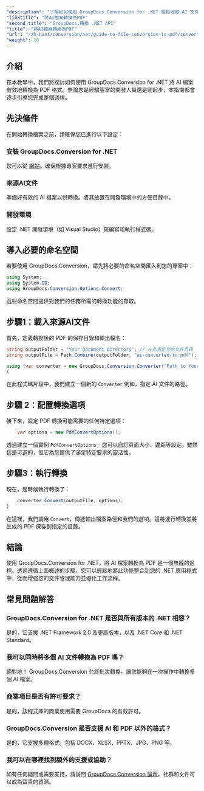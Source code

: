 ```yaml
---
"description": "了解如何使用 GroupDocs.Conversion for .NET 輕鬆地將 AI 文件轉換為 PDF 格式。本教學將引導您完成安裝、程式碼設定和轉換過程。"
"linktitle": "將AI檔案轉換為PDF"
"second_title": "GroupDocs.轉換 .NET API"
"title": "將AI檔案轉換為PDF"
"url": "/zh-hant/conversion/net/guide-to-file-conversion-to-pdf/converting-ai-to-pdf/"
"weight": 10
---
```


## 介紹

在本教學中，我們將探討如何使用 GroupDocs.Conversion for .NET 將 AI 檔案有效地轉換為 PDF 格式。無論您是經驗豐富的開發人員還是剛起步，本指南都會逐步引導您完成整個過程。

## 先決條件

在開始轉換檔案之前，請確保您已進行以下設定：

### 安裝 GroupDocs.Conversion for .NET

您可以從 [網站](https://releases.groupdocs.com/conversion/net/)。確保根據專案要求進行安裝。

### 來源AI文件

準備好有效的 AI 檔案以供轉換。將其放置在開發環境中的方便目錄中。

### 開發環境

設定 .NET 開發環境（如 Visual Studio）來編寫和執行程式碼。

## 導入必要的命名空間

若要使用 GroupDocs.Conversion，請先將必要的命名空間匯入到您的專案中：

```csharp
using System;
using System.IO;
using GroupDocs.Conversion.Options.Convert;
```
這些命名空間提供對我們的任務所需的轉換功能的存取。

## 步驟1：載入來源AI文件

首先，定義轉換後的 PDF 的保存目錄和輸出檔名：

```csharp
string outputFolder = "Your Document Directory"; // 在此指定您的文件目錄
string outputFile = Path.Combine(outputFolder, "ai-converted-to.pdf");

using (var converter = new GroupDocs.Conversion.Converter("Path to Your AI File"))
{
```

在此程式碼片段中，我們建立一個新的 `Converter` 例如，指定 AI 文件的路徑。

## 步驟 2：配置轉換選項

接下來，設定 PDF 轉換可能需要的任何特定選項：

```csharp
    var options = new PdfConvertOptions();
```
透過建立一個實例 `PdfConvertOptions`，您可以自訂頁面大小、邊距等設定。雖然這是可選的，但它為您提供了滿足特定要求的靈活性。

## 步驟3：執行轉換

現在，是時候執行轉換了：

```csharp
    converter.Convert(outputFile, options);
}
```
在這裡，我們調用 `Convert`，傳遞輸出檔案路徑和我們的選項。這將運行轉換並將生成的 PDF 保存到指定的目錄。

## 結論

使用 GroupDocs.Conversion for .NET，將 AI 檔案轉換為 PDF 是一個無縫的過程。透過遵循上面概述的步驟，您可以輕鬆地將此功能整合到您的 .NET 應用程式中，從而增強您的文件管理能力並優化工作流程。

## 常見問題解答

### GroupDocs.Conversion for .NET 是否與所有版本的 .NET 相容？

是的，它支援 .NET Framework 2.0 及更高版本，以及 .NET Core 和 .NET Standard。

### 我可以同時將多個 AI 文件轉換為 PDF 嗎？

絕對地！ GroupDocs.Conversion 允許批次轉換，讓您能夠在一次操作中轉換多個 AI 檔案。

### 商業項目是否有許可要求？

是的，該程式庫的商業使用需要 GroupDocs 的有效許可。

### GroupDocs.Conversion 是否支援 AI 和 PDF 以外的格式？

是的，它支援多種格式，包括 DOCX、XLSX、PPTX、JPG、PNG 等。

### 我可以在哪裡找到額外的支援或協助？

如有任何疑問或需要支持，請訪問 [GroupDocs.Conversion 論壇](https://forum.groupdocs.com/c/conversion/11)。社群和文件可以成為寶貴的資源。